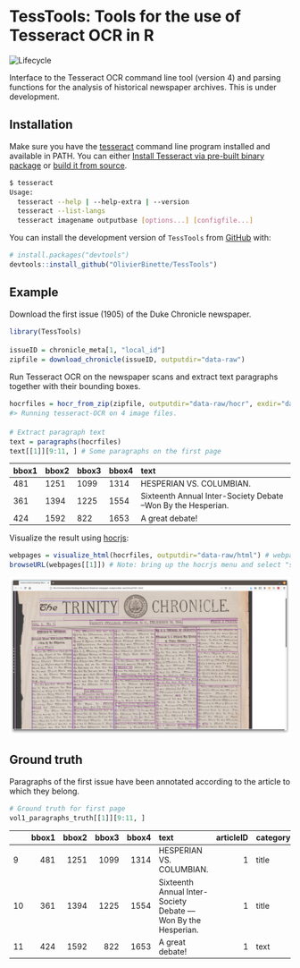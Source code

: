 
<!-- README.md is generated from README.Rmd. Please edit that file -->

# TessTools: Tools for the use of Tesseract OCR in R

![Lifecycle](https://img.shields.io/badge/lifecycle-experimental-orange.svg)

Interface to the Tesseract OCR command line tool (version 4) and parsing
functions for the analysis of historical newspaper archives. This is
under development.

## Installation

Make sure you have the
[tesseract](https://github.com/tesseract-ocr/tesseract) command line
program installed and available in PATH. You can either [Install
Tesseract via pre-built binary
package](https://tesseract-ocr.github.io/tessdoc/Home.html) or [build it
from source](https://tesseract-ocr.github.io/tessdoc/Compiling.html).

``` bash
$ tesseract
Usage:
  tesseract --help | --help-extra | --version
  tesseract --list-langs
  tesseract imagename outputbase [options...] [configfile...]
```

You can install the development version of `TessTools` from
[GitHub](https://github.com/) with:

``` r
# install.packages("devtools")
devtools::install_github("OlivierBinette/TessTools")
```

## Example

Download the first issue (1905) of the Duke Chronicle newspaper.

``` r
library(TessTools)

issueID = chronicle_meta[1, "local_id"]
zipfile = download_chronicle(issueID, outputdir="data-raw")
```

Run Tesseract OCR on the newspaper scans and extract text paragraphs
together with their bounding boxes.

``` r
hocrfiles = hocr_from_zip(zipfile, outputdir="data-raw/hocr", exdir="data-raw/img")
#> Running tesseract-OCR on 4 image files.

# Extract paragraph text
text = paragraphs(hocrfiles)
text[[1]][9:11, ] # Some paragraphs on the first page
```

<div class="kable-table">

| bbox1 | bbox2 | bbox3 | bbox4 | text                                                         |
| :---- | :---- | :---- | :---- | :----------------------------------------------------------- |
| 481   | 1251  | 1099  | 1314  | HESPERIAN VS. COLUMBIAN.                                     |
| 361   | 1394  | 1225  | 1554  | Sixteenth Annual Inter-Society Debate –Won By the Hesperian. |
| 424   | 1592  | 822   | 1653  | A great debate\!                                             |

</div>

Visualize the result using [hocrjs](https://github.com/kba/hocrjs):

``` r
webpages = visualize_html(hocrfiles, outputdir="data-raw/html") # webpage is at data-raw/html/dchnp71001-html
browseURL(webpages[[1]]) # Note: bring up the hocrjs menu and select "show background image"
```

![](hocrjs.png)

## Ground truth

Paragraphs of the first issue have been annotated according to the
article to which they belong.

``` r
# Ground truth for first page
vol1_paragraphs_truth[[1]][9:11, ]
```

<div class="kable-table">

|    | bbox1 | bbox2 | bbox3 | bbox4 | text                                                         | articleID | category | note |
| :- | ----: | ----: | ----: | ----: | :----------------------------------------------------------- | --------: | :------- | :--- |
| 9  |   481 |  1251 |  1099 |  1314 | HESPERIAN VS. COLUMBIAN.                                     |         1 | title    |      |
| 10 |   361 |  1394 |  1225 |  1554 | Sixteenth Annual Inter-Society Debate —Won By the Hesperian. |         1 | title    |      |
| 11 |   424 |  1592 |   822 |  1653 | A great debate\!                                             |         1 | text     |      |

</div>
